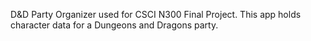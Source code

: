 D&D Party Organizer used for CSCI N300 Final Project. This app holds character data for a Dungeons and Dragons party. 